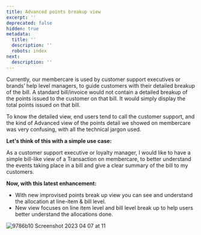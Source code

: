 ```yaml
---
title: Advanced points breakup view
excerpt: ''
deprecated: false
hidden: true
metadata:
  title: ''
  description: ''
  robots: index
next:
  description: ''
---
```

Currently, our membercare is used by customer support executives or brands’ help level managers, to guide customers with their detailed breakup of the bill. A standard bill/invoice would not contain a detailed breakup of the points issued to the customer on that bill. It would simply display the total points issued on that bill.

To know the detailed view, end users tend to call the customer support, and the kind of Advanced view of the points detail we showed on membercare was very confusing, with all the technical jargon used.

**Let's think of this with a simple use case:**

As a customer support executive or loyalty manager, I would like to have a simple bill-like view of a Transaction on membercare, to better understand the events taking place in a bill and give a clear summary of the bill to my customers.

**Now, with this latest enhancement:**

* With new improvised points break up view you can see and understand the allocation at line-item & bill level.
* New view focuses on line item level and bill level break up to help users better understand the allocations done.

![9786b10 Screenshot 2023 04 07 at 11](https://files.readme.io/9786b10-Screenshot_2023-04-07_at_11.27.22_AM.png)
